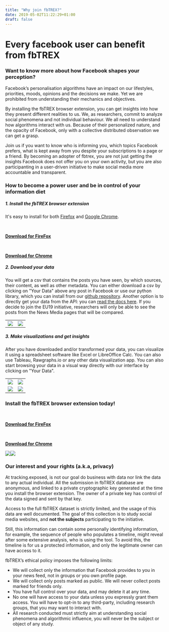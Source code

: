 ```yaml
---
title: "Why join fbTREX?"
date: 2019-05-02T11:22:29+01:00
draft: false
---
```

# Every facebook user can benefit from fbTREX
### Want to know more about how Facebook shapes your perception?

Facebook’s personalisation algorithms have an impact on our lifestyles, priorities, moods, opinions and the decisions we make. Yet we are prohibited from understanding their mechanics and objectives. 

By installing the fbTREX browser extension, you can get insights into how they present different realities to us. We, as researchers, commit to analyze social phenomena and not individual behaviour. We all need to understand how algorithms interact with us. Because of their personalized nature, and the opacity of Facebook, only with a collective distributed observation we can get a grasp. 

Join us if you want to know who is informing you, which topics Facebook prefers, what is kept away from you despite your subscriptions to a page or a friend. By becoming an adopter of fbtrex, you are not just getting the insights Facebook does not offer you on your own activity, but you are also participanting in a user-driven initiative to make social media more accountable and transparent.

### How to become a power user and be in control of your information diet

##### 1. Install the fbTREX browser extension

It's easy to install for both [Firefox](https://addons.mozilla.org/en-US/firefox/addon/facebook-tracking-exposed/) and [Google Chrome](https://chrome.google.com/webstore/detail/facebooktrackingexposed/fnknflppefckhjhecbfigfhlcbmcnmmi).<br>
   <div class="column_1-2 center">
        <div class="icon-big firefox-icon"></div><br />
        <p><a href="https://addons.mozilla.org/en-US/firefox/addon/facebook-tracking-exposed/" target="_blank" class="btn"><b>Download for FireFox</b></a></p>
    </div>
    <div class="column_1-2 center right omega">
        <div class="icon-big chrome-icon"></div><br />
         <p><a href="https://chrome.google.com/webstore/detail/trackingexposed-investiga/fnknflppefckhjhecbfigfhlcbmcnmmi" target="_blank" class="btn"><b>Download for Chrome</b></a></p>
    </div>

<!--<a target="_blank" href="https://addons.mozilla.org/en-US/firefox/addon/facebook-tracking-exposed/"><img src="https://facebook.tracking.exposed/images/AMO-button_1.png"></a><a target="_blank" href="https://chrome.google.com/webstore/detail/facebooktrackingexposed/fnknflppefckhjhecbfigfhlcbmcnmmi"><img src="https://facebook.tracking.exposed/images/ChromeWebStore_Badge_v2_206x58.png"></a>-->

##### 2. Download your data

You will get a csv that contains the posts you have seen, by which sources, their content, as well as other metadata. You can either download a csv by clicking on "Your Data" above any post in Facebook or use our python library, which you can install from our [github repository](https://github.com/tracking-exposed/dashboard). Another option is to directly get your data from the API: you can [read the docs here](https://github.com/tracking-exposed/eu19/blob/master/texts-wip/api.md).
If you decide to join the EU19 initiative, researchers will only be able to see the posts from the News Media pages that will be compared.

<table><tr><td><img src="https://user-images.githubusercontent.com/40333748/57098627-dadcee00-6d1a-11e9-8512-a2cfa48271e2.png"></td><td><img src="https://user-images.githubusercontent.com/40333748/57107827-63668900-6d31-11e9-89c7-e5ea0f9acf3c.png"></td></tr></table>
  

##### 3. Make visualizations and get insights

After you have downloaded and/or transformed your data, you can visualize it using a spreadsheet software like Excel or LibreOffice Calc. You can also use Tableau, Rawgraphs.io or any other data visualization app. You can also start browsing your data in a visual way directly with our interface by clicking on "Your Data".

<table><tr><td><img src="https://user-images.githubusercontent.com/40333748/57097671-9f412480-6d18-11e9-8edd-ee027d4bceaf.png"></td><td><img src="https://user-images.githubusercontent.com/40333748/57097644-8a649100-6d18-11e9-9ec5-777527d90ca0.png"></td></tr><tr><td><img src="https://user-images.githubusercontent.com/40333748/57097704-b3852180-6d18-11e9-84f1-590c59a17ba5.png"></td><td><img src="https://user-images.githubusercontent.com/40333748/57106209-18e30d80-6d2d-11e9-80fe-7a5c94f29ddc.png"></td></tr></table>


### Install the fbTREX browser extension today!

  <div class="column_1-2 center">
        <div class="icon-big firefox-icon"></div><br />
        <p><a href="https://addons.mozilla.org/en-US/firefox/addon/facebook-tracking-exposed/" target="_blank" class="btn"><b>Download for FireFox</b></a></p>
    </div>
    <div class="column_1-2 center right omega">
        <div class="icon-big chrome-icon"></div><br />
         <p><a href="https://chrome.google.com/webstore/detail/trackingexposed-investiga/fnknflppefckhjhecbfigfhlcbmcnmmi" target="_blank" class="btn"><b>Download for Chrome</b></a></p>
    </div>
<a target="_blank" href="https://addons.mozilla.org/en-US/firefox/addon/facebook-tracking-exposed/"><img src="https://facebook.tracking.exposed/images/AMO-button_1.png"></a><a target="_blank" href="https://chrome.google.com/webstore/detail/facebooktrackingexposed/fnknflppefckhjhecbfigfhlcbmcnmmi"><img src="https://facebook.tracking.exposed/images/ChromeWebStore_Badge_v2_206x58.png"></a>


### Our interest and your rights (a.k.a, privacy)

At tracking.exposed, is not our goal do business with data nor link the data to any actual individual. All the submission in fbTREX database are anonymous, and linked to a private cryptographic key generated at the time you install the browser extension. The owner of a private key has control of the data signed and sent by that key.

Access to the full fbTREX dataset is strictly limited, and the usage of this data are well documented. The goal of this collection is to study social media websites, and **not the subjects** participating to the initiative.

Still, this information can contain some personally identifying information, for example, the sequence of people who populates a timeline, might reveal after some extensive analysis, who is using the tool. To avoid this, the timeline is for us a protected information, and only the legitimate owner can have access to it.

fbTREX’s ethical policy imposes the following limits:

  * We will collect only the information that Facebook provides to you in your news feed, not in groups or you own profile page.
  * We will collect only posts marked as public. We will never collect posts marked for friends only.
  * You have full control over your data, and may delete it at any time.
  * No one will have access to your data unless you expressly grant them access. You will have to opt-in to any third-party, including research groups, that you may want to interact with.
  * All research conducted must strictly aim at understanding social phenomena and algorithmic influence, you will never be the subject or object of any study.
